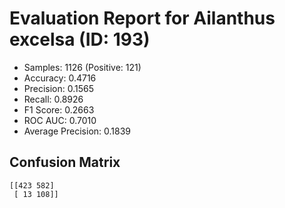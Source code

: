 # Evaluation Report for Ailanthus excelsa (ID: 193)
- Samples: 1126 (Positive: 121)
- Accuracy: 0.4716
- Precision: 0.1565
- Recall: 0.8926
- F1 Score: 0.2663
- ROC AUC: 0.7010
- Average Precision: 0.1839

## Confusion Matrix
```
[[423 582]
 [ 13 108]]
```